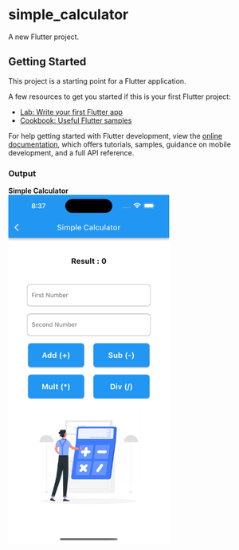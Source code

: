 # simple_calculator

A new Flutter project.

## Getting Started

This project is a starting point for a Flutter application.

A few resources to get you started if this is your first Flutter project:

- [Lab: Write your first Flutter app](https://docs.flutter.dev/get-started/codelab)
- [Cookbook: Useful Flutter samples](https://docs.flutter.dev/cookbook)

For help getting started with Flutter development, view the
[online documentation](https://docs.flutter.dev/), which offers tutorials,
samples, guidance on mobile development, and a full API reference.

### Output

<b>Simple Calculator</b> 
<br>
<img src="assets/images/Simulator%20Screenshot%20-%20iPhone%2014%20Pro%20Max%20-%202023-07-04%20at%2020.37.22.png" width="322.5" height="699">


<!-- <table>
    <tr>
        <td><b>iOS</b></td>
        <td><b>Android</b></td>
    </tr>
    <tr>
        <td><img src="assets/" width="1080" height="800"></td>
        <td><img src="assets/" width="1080" height="800"></td>
    </tr>
</table> -->
